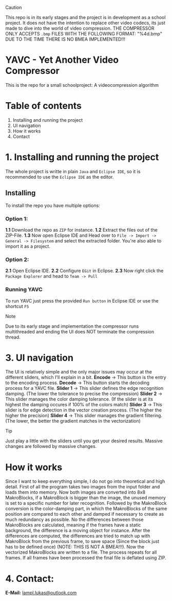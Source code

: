 > [!CAUTION]
> This repo is in its early stages and the project is in development as a school project.
> It does not have the intention to replace other video codecs, its just made to dive into the world of video compression.
> THE COMPRESSOR ONLY ACCEPTS `.bmp` FILES WITH THE FOLLOWING FORMAT: "%4d.bmp"
> DUE TO THE TIME THERE IS NO BMEA IMPLEMENTED!!!

# YAVC - Yet Another Video Compressor #
This is the repo for a small schoolproject: A videocompression algorithm

# Table of contents #
1. Installing and running the project
2. UI navigation
3. How it works
4. Contact
</ol>

# 1. Installing and running the project #
The whole project is writte in plain `Java` and `Eclipse IDE`, so it is recommended to use the `Eclipse IDE` as the editor.

## Installing ##
To install the repo you have multiple options:

### Option 1: ###
**1.1** Download the repo as `ZIP` for instance.
**1.2** Extract the files out of the ZIP-File.
**1.3** Now open Eclipse IDE and Head over to `File -> Import -> General -> Filesystem` and select the extracted folder. You're also able to import it as a project.

### Option 2: ###
**2.1** Open Eclipse IDE.
**2.2** Configure `EGit` in Eclipse.
**2.3** Now right click the `Package Explorer` and head to `Team -> Pull`

### Running YAVC ###
To run YAVC just press the provided `Run button` in Eclipse IDE or use the shortcut `F5`

> [!NOTE]
> Due to its early stage and implementation the compressor runs multithreaded and ending the UI does NOT terminate the compression thread.

# 3. UI navigation #
The UI is relatively simple and the only major issues may occur at the different sliders, which I'll explain in a bit.
**Encode** -> This button is the entry to the encoding process.
**Decode** -> This button starts the decoding process for a YAVC file.
**Slider 1** -> This slider defines the edge recognition damping. (The lower the tolerance to precise the compression)
**Slider 2** -> This slider manages the color damping tolerance. (If the slider is at its highest the damping occures if 100% of the colors match)
**Slider 3** -> This slider is for edge detection in the vector creation process. (The higher the higher the precision)
**Slider 4** -> This slider manages the gradient filtering. (The lower, the better the gradient matches in the vectorization)

> [!TIP]
> Just play a little with the sliders until you get your desired results. Massive changes are followed by massive changes.

# How it works #
Since I want to keep everything simple, I do not go into theoretical and high detail.
First of all the program takes two images from the input folder and loads them into memory. Now both images are converted into 8x8 MakroBlocks, if a MakroBlock is bigger than the image, the unused memory is set to a specific number for later recognition. Followed by the MakroBlock conversion is the color-damping part, in which the
MakroBlocks of the same position are compared to each other and damped if necessary to create as much redundancy as possible. No the differences between those MakroBlocks are calculated, meaning if the frames have a static background, the difference is a moving object for instance. After the differences are computed, the
differences are tried to match up with MakroBlock from the previous frame, to save space (Since the block just has to be defined once) (NOTE: THIS IS NOT A BMEA!!!). Now the vectorized MakroBlocks are written to a file. The process repeats for all frames. If all frames have been processed the final file is deflated
using ZIP.

# 4. Contact: #  
**E-Mail:** lampl.lukas@outlook.com
